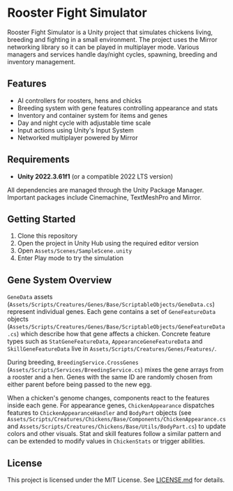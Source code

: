 # Rooster Fight Simulator

Rooster Fight Simulator is a Unity project that simulates chickens living, breeding and fighting in a small environment. The project uses the Mirror networking library so it can be played in multiplayer mode. Various managers and services handle day/night cycles, spawning, breeding and inventory management.

## Features
- AI controllers for roosters, hens and chicks
- Breeding system with gene features controlling appearance and stats
- Inventory and container system for items and genes
- Day and night cycle with adjustable time scale
- Input actions using Unity's Input System
- Networked multiplayer powered by Mirror

## Requirements
- **Unity 2022.3.61f1** (or a compatible 2022 LTS version)

All dependencies are managed through the Unity Package Manager. Important packages include Cinemachine, TextMeshPro and Mirror.

## Getting Started
1. Clone this repository
2. Open the project in Unity Hub using the required editor version
3. Open `Assets/Scenes/SampleScene.unity`
4. Enter Play mode to try the simulation

## Gene System Overview

`GeneData` assets (`Assets/Scripts/Creatures/Genes/Base/ScriptableObjects/GeneData.cs`) represent individual genes. Each gene contains a set of `GeneFeatureData` objects (`Assets/Scripts/Creatures/Genes/Base/ScriptableObjects/GeneFeatureData.cs`) which describe how that gene affects a chicken. Concrete feature types such as `StatGeneFeatureData`, `AppearanceGeneFeatureData` and `SkillGeneFeatureData` live in `Assets/Scripts/Creatures/Genes/Features/`.

During breeding, `BreedingService.CrossGenes` (`Assets/Scripts/Services/BreedingService.cs`) mixes the gene arrays from a rooster and a hen. Genes with the same ID are randomly chosen from either parent before being passed to the new egg.

When a chicken's genome changes, components react to the features inside each gene. For appearance genes, `ChickenAppearance` dispatches features to `ChickenAppearanceHandler` and `BodyPart` objects (see `Assets/Scripts/Creatures/Chickens/Base/Components/ChickenAppearance.cs` and `Assets/Scripts/Creatures/Chickens/Base/Utils/BodyPart.cs`) to update colors and other visuals. Stat and skill features follow a similar pattern and can be extended to modify values in `ChickenStats` or trigger abilities.

## License
This project is licensed under the MIT License. See [LICENSE.md](LICENSE.md) for details.
